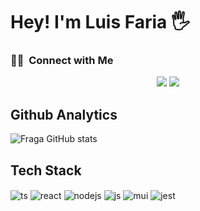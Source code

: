 # Hey! I'm Luis Faria 🖐️

  ### 🤝🏻 &nbsp;Connect with Me

<p align="center">
<a href="https://www.linkedin.com/in/luis-carlos-faria/"><img src="https://img.shields.io/badge/-Luis%20Faria-0077B5?style=flat&logo=Linkedin&logoColor=white"/></a>
<a href="mailto:luiscarlossfaria@gmail.com"><img src="https://img.shields.io/badge/-luiscarlossfaria@gmail.com-D14836?style=flat&logo=Gmail&logoColor=white"/></a>
</p>

## Github Analytics

![Fraga GitHub stats](https://github-readme-stats.vercel.app/api?username=luiscfaria&show_icons=true&theme=dracula&count_private=true)


## Tech Stack

<div style="display: inline_block">
  <img align="center" alt="ts" src="https://img.shields.io/badge/TypeScript-007ACC?style=for-the-badge&logo=typescript&logoColor=white" />
  <img align="center" alt="react" src="https://img.shields.io/badge/React-20232A?style=for-the-badge&logo=react&logoColor=61DAFB" />
  <img align="center" alt="nodejs" src="https://img.shields.io/badge/Node.js-43853D?style=for-the-badge&logo=node.js&logoColor=white" />
  <img align="center" alt="js" src="https://img.shields.io/badge/JavaScript-F7DF1E?style=for-the-badge&logo=javascript&logoColor=black" />
  <img align="center" alt="mui" src="https://img.shields.io/badge/Material--UI-0081CB?style=for-the-badge&logo=material-ui&logoColor=white" />
  <img align="center" alt="jest" src="https://img.shields.io/badge/Jest-323330?style=for-the-badge&logo=Jest&logoColor=white" />
</div><br/>
